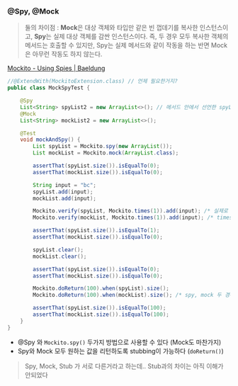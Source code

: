 ### @Spy, @Mock

> 둘의 차이점 : **Mock**은 대상 객체와 타입만 같은 빈 껍데기를 복사한 인스턴스이고, **Spy**는 실제 대상 객체를 감싼 인스턴스이다. 즉, 두 경우 모두 복사한 객체의 메서드는 호출할 수 있지만, Spy는 실제 메서드와 같이 작동을 하는 반면 Mock은 아무런 작동도 하지 않는다.

[Mockito - Using Spies | Baeldung](https://www.baeldung.com/mockito-spy)

```java
//@ExtendWith(MockitoExtension.class) // 언제 필요한거지?
public class MockSpyTest {

	@Spy
	List<String> spyList2 = new ArrayList<>(); // 메서드 안에서 선언한 spyList와 똑같은 역할을 한다
	@Mock
	List<String> mockList2 = new ArrayList<>();

	@Test
	void mockAndSpy() {
		List spyList = Mockito.spy(new ArrayList());
		List mockList = Mockito.mock(ArrayList.class);

		assertThat(spyList.size()).isEqualTo(0);
		assertThat(mockList.size()).isEqualTo(0);

		String input = "bc";
		spyList.add(input);
		mockList.add(input);

		Mockito.verify(spyList, Mockito.times(1)).add(input); /* 실제로 add() 메서드가 주어진 인자를 받아서 호출되었는지 확인 */
		Mockito.verify(mockList, Mockito.times(1)).add(input); /* times()를 통해 몇번 호출되었는지도 검증*/

		assertThat(spyList.size()).isEqualTo(1);
		assertThat(mockList.size()).isEqualTo(0);

		spyList.clear();
		mockList.clear();

		assertThat(spyList.size()).isEqualTo(0);
		assertThat(mockList.size()).isEqualTo(0);

		Mockito.doReturn(100).when(spyList).size();
		Mockito.doReturn(100).when(mockList).size(); /* spy, mock 두 경우 모두 stubbing 가능 */

		assertThat(spyList.size()).isEqualTo(100);
		assertThat(mockList.size()).isEqualTo(100);
	}
}
```

* @Spy 와 `Mockito.spy()` 두가지 방법으로 사용할 수 있다 (Mock도 마찬가지)
* Spy와 Mock 모두 원하는 값을 리턴하도록 stubbing이 가능하다 (`doReturn()`)

> Spy, Mock, Stub 가 서로 다른거라고 하는데.. Stub과의 차이는 아직 이해가 안되었다

